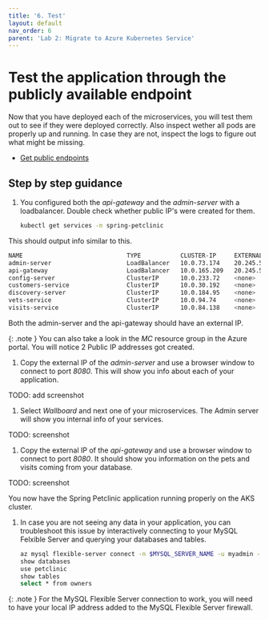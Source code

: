 ```yaml
---
title: '6. Test'
layout: default
nav_order: 6
parent: 'Lab 2: Migrate to Azure Kubernetes Service'
---
```


# Test the application through the publicly available endpoint

Now that you have deployed each of the microservices, you will test them out to see if they were deployed correctly. Also inspect wether all pods are properly up and running. In case they are not, inspect the logs to figure out what might be missing.

- [Get public endpoints](https://docs.microsoft.com/en-us/azure/aks/kubernetes-walkthrough#test-the-application)

## Step by step guidance

1. You configured both the _api-gateway_ and the _admin-server_ with a loadbalancer. Double check whether public IP's were created for them.

   ```bash
   kubectl get services -n spring-petclinic
   ```

This should output info similar to this.

   ```bash
   NAME                             TYPE           CLUSTER-IP     EXTERNAL-IP     PORT(S)          AGE
   admin-server                     LoadBalancer   10.0.73.174    20.245.56.122   8080:32737/TCP   160m
   api-gateway                      LoadBalancer   10.0.165.209   20.245.56.35    8080:30278/TCP   157m
   config-server                    ClusterIP      10.0.233.72    <none>          8888/TCP         163m
   customers-service                ClusterIP      10.0.30.192    <none>          8080/TCP         171m
   discovery-server                 ClusterIP      10.0.184.95    <none>          8761/TCP         162m
   vets-service                     ClusterIP      10.0.94.74     <none>          8080/TCP         171m
   visits-service                   ClusterIP      10.0.84.138    <none>          8080/TCP         170m
   ```

Both the admin-server and the api-gateway should have an external IP.

 {: .note }
You can also take a look in the _MC_ resource group in the Azure portal. You will notice 2 Public IP addresses got created.

1. Copy the external IP of the _admin-server_ and use a browser window to connect to port _8080_. This will show you info about each of your application.

TODO: add screenshot

1. Select _Wallboard_ and next one of your microservices. The Admin server will show you internal info of your services.

TODO: screenshot

1. Copy the external IP of the _api-gateway_ and use a browser window to connect to port _8080_. It should show you information on the pets and visits coming from your database.

TODO: screenshot

You now have the Spring Petclinic application running properly on the AKS cluster.

1. In case you are not seeing any data in your application, you can troubleshoot this issue by interactively connecting to your MySQL Felxible Server and querying your databases and tables.

   ```bash
   az mysql flexible-server connect -n $MYSQL_SERVER_NAME -u myadmin -p $MYSQL_ADMIN_PASSWORD --interactive
   show databases
   use petclinic
   show tables
   select * from owners
   ```

 {: .note }
For the MySQL Flexible Server connection to work, you will need to have your local IP address added to the MySQL Flexible Server firewall.


